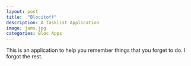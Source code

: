 ```yaml
---
layout: post
title:  "Blocitoff"
description: A Tasklist Application
image: jams.jpg
categories: Bloc Apps
---
```


This is an application to help you remember things that you forget to do. I forgot the rest.
